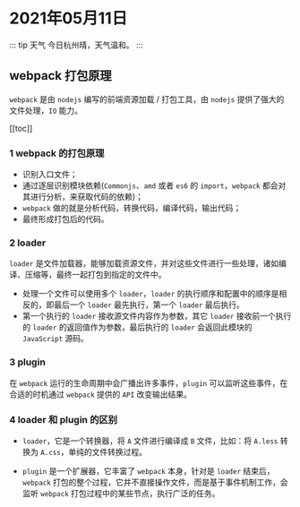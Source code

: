 # 2021年05月11日

::: tip 天气
今日杭州晴，天气温和。
:::

## webpack 打包原理

`webpack` 是由 `nodejs` 编写的前端资源加载 / 打包工具，由 `nodejs` 提供了强大的文件处理，`IO` 能力。

[[toc]]

### 1 webpack 的打包原理

- 识别入口文件；
- 通过逐层识别模块依赖(`Commonjs`、`amd` 或者 `es6` 的 `import`，`webpack` 都会对其进行分析，来获取代码的依赖)；
- `webpack` 做的就是分析代码，转换代码，编译代码，输出代码；
- 最终形成打包后的代码。

### 2 loader

`loader` 是文件加载器，能够加载资源文件，并对这些文件进行一些处理，诸如编译、压缩等，最终一起打包到指定的文件中。

- 处理一个文件可以使用多个 `loader`，`loader` 的执行顺序和配置中的顺序是相反的，即最后一个 `loader` 最先执行，第一个 `loader` 最后执行。
- 第一个执行的 `loader` 接收源文件内容作为参数，其它 `loader` 接收前一个执行的 `loader` 的返回值作为参数，最后执行的 `loader` 会返回此模块的 `JavaScript` 源码。

### 3 plugin

在 `webpack` 运行的生命周期中会广播出许多事件，`plugin` 可以监听这些事件，在合适的时机通过 `webpack` 提供的 `API` 改变输出结果。

### 4 loader 和 plugin 的区别

- `loader`，它是一个转换器，将 `A` 文件进行编译成 `B` 文件，比如：将 `A.less` 转换为 `A.css`，单纯的文件转换过程。

- `plugin` 是一个扩展器，它丰富了 `webpack` 本身，针对是 `loader` 结束后，`webpack` 打包的整个过程，它并不直接操作文件，而是基于事件机制工作，会监听 `webpack` 打包过程中的某些节点，执行广泛的任务。
